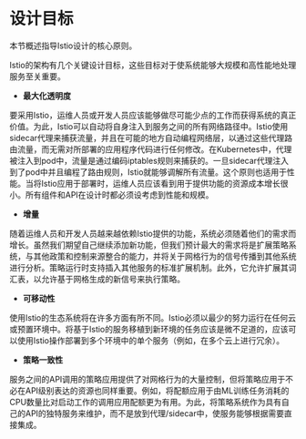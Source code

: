# 设计目标

本节概述指导Istio设计的核心原则。

Istio的架构有几个关键设计目标，这些目标对于使系统能够大规模和高性能地处理服务至关重要。

- **最大化透明度**

要采用Istio，运维人员或开发人员应该能够做尽可能少点的工作而获得系统的真正价值。为此，Istio可以自动将自身注入到服务之间的所有网络路径中。Istio使用sidecar代理来捕获流量，并且在可能的地方自动编程网络层，以通过这些代理路由流量，而无需对所部署的应用程序代码进行任何修改。在Kubernetes中，代理被注入到pod中，流量是通过编码iptables规则来捕获的。一旦sidecar代理注入到了pod中并且编程了路由规则，Istio就能够调解所有流量。这个原则也适用于性能。当将Istio应用于部署时，运维人员应该看到用于提供功能的资源成本增长很小。所有组件和API在设计时都必须设考虑到性能和规模。

- **增量**

随着运维人员和开发人员越来越依赖Istio提供的功能，系统必须随着他们的需求而增长。虽然我们期望自己继续添加新功能，但我们预计最大的需求将是扩展策略系统，与其他政策和控制来源整合的能力，并将关于网格行为的信号传播到其他系统进行分析。策略运行时支持插入其他服务的标准扩展机制。此外，它允许扩展其词汇表，以允许基于网格生成的新信号来执行策略。

- **可移动性**

使用Istio的生态系统将在许多方面有所不同。Istio必须以最少的努力运行在任何云或预置环境中。将基于Istio的服务移植到新环境的任务应该是微不足道的，应该可以使用Istio操作部署到多个环境中的单个服务（例如，在多个云上进行冗余）。

- **策略一致性**

服务之间的API调用的策略应用提供了对网格行为的大量控制，但将策略应用于不必在API级别表达的资源也同样重要。例如，将配额应用于由ML训练任务消耗的CPU数量比对启动工作的调用应用配额更为有用。为此，将策略系统作为具有自己的API的独特服务来维护，而不是放到代理/sidecar中，使服务能够根据需要直接集成。
